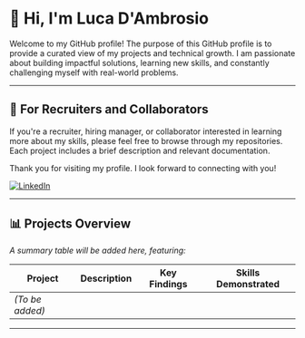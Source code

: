 # 👋 Hi, I'm Luca D'Ambrosio

Welcome to my GitHub profile!  The purpose of this GitHub profile is to provide a curated view of my projects and technical growth. 
I am passionate about building impactful solutions, learning new skills, and constantly challenging myself with real-world problems.

---

## 👀 For Recruiters and Collaborators

If you're a recruiter, hiring manager, or collaborator interested in learning more about my skills, please feel free to browse through my repositories. Each project includes a brief description and relevant documentation.

Thank you for visiting my profile. I look forward to connecting with you!

[![LinkedIn](https://img.shields.io/badge/LinkedIn-Profile-blue)](https://www.linkedin.com/in/luca-dambrosio-worklife)

---

## 📊 Projects Overview

_A summary table will be added here, featuring:_

| Project        | Description   | Key Findings   | Skills Demonstrated |
|----------------|--------------|---------------|--------------------|
| _(To be added)_|              |               |                    |

---
